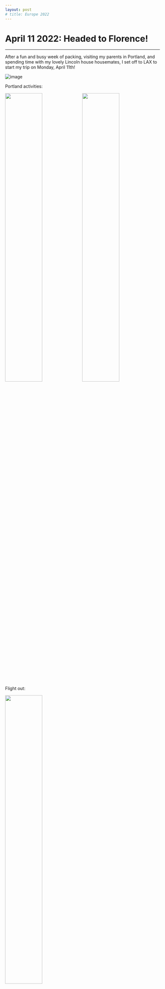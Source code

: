 ```yaml
---
layout: post
# title: Europe 2022
---
```



# April 11 2022: Headed to Florence!
-------------------------------------------------------------------------------

After a fun and busy week of packing, visiting my parents in Portland, and 
spending time with my lovely Lincoln house housemates, I set off to LAX to 
start my trip on Monday, April 11th!


![image](https://drive.google.com/uc?export=view&id=1JzlBnikyFqE4mALFYy3u2MlW6fWMn9ZR)

Portland activities:
<p float="center">
  <img src="https://drive.google.com/uc?export=view&id=1O0Q4R4bjUnrB5uuB2SJgcqQtx5YPIOoQ" width="49%"/>
  <img src="https://drive.google.com/uc?export=view&id=14PrAvF7ZOQzkR2PnBCrN_LypzQljURQA" width="49%"/> 
</p>

Flight out:
<p float="center">
  <img src="https://drive.google.com/uc?export=view&id=1oMaWkQ-H2FteGP8i8B-R-8GtvYO08Opo" width="49%" class="center"/>
</p>

Daily cat pic (many of the cat pictures to come were taken by Kara, Ben, Anya, 
or Rupesh while I've been away):

![image](https://drive.google.com/uc?export=view&id=1OR7hX_sUV7WRL0FfGpp_Q1mzP3sQBcRX)


# April 12 2022: First night in Florence
-------------------------------------------------------------------------------

I started off my first evening in Florence with a dream meal of prosciutto with
burrata, papardelle with white boar ragu and chianti. This was when I realized 
that every meal was just going to be on a whole other level for the rest of the 
week. 

![image](https://drive.google.com/uc?export=view&id=18EfqoTfK4OiOi45JNtqHmPIWuj-wHlxc)

Daily cat pic:

![image](https://drive.google.com/uc?export=view&id=1Sq5rlQxLpR6MnctuVW242WbqsdoSQZ0E)

# April 13 2022: Florence sight-seeing
-------------------------------------------------------------------------------

I started my exploring at the Boboli Gardens, a large garden established by the
Medici family behind the Pitti Palace in southern Florence. Some of the things
I saw on the walk were: marble statues and fountains, the Lemon House 
(a huge building full of potted citrus trees), and the palace.

<p float="center">
  <img src="https://drive.google.com/uc?export=view&id=1QOvfEnsRa1tpsduROeetz20G1LhQyu1l" width="49%"/>
  <img src="https://drive.google.com/uc?export=view&id=1us6moS-Xcp-YbFOSB1rftFFUk0r1qISH" width="49%"/> 
</p>

<p float="center">
  <img src="https://drive.google.com/uc?export=view&id=1osgEf4x94W9i09ukPUK6wmSJPs3Y9ozT" width="49%"/>
  <img src="https://drive.google.com/uc?export=view&id=1KjI_BgT7gSP3laO0la2OEoF9tuSBd47o" width="49%"/> 
</p>

Lunch included the best coffee I've ever had and the best sandwich I've ever 
had (focaccia, proscuitto, greens, and maybe marscapone?):

![image](https://drive.google.com/uc?export=view&id=1DPzkUu74kE5vzxwFsSf69xa0RduOzmn5)

I spent the afternoon crossing the river and exploring the other half of the 
city. I stopped at the Mercato Centrale (a large indoor market with produce,
meats, cheeses, olive oils, lunch), the Cathedral of Santa Maria del Fiore, 
Palazzo Vecchio, and Ponte Vecchio. 

<p float="center">
  <img src="https://drive.google.com/uc?export=view&id=1O3deOVNwA21tXM4-q26MFE57eMw34nFp" width="49%"/>
  <img src="https://drive.google.com/uc?export=view&id=17pncnynuPr9UHaMPQTQGtcUy_UZR5gDQ" width="49%"/> 
</p>

<p float="center">
  <img src="https://drive.google.com/uc?export=view&id=1ApvUcjA8YkpEbhlDVMwb2lt74k3ZZYxQ" width="49%"/>
  <img src="https://drive.google.com/uc?export=view&id=182goQ6xwwutsw2gSm59AjMQf5ogACCou" width="49%"/> 
</p>

In the Salone dei Cinquecento (hall of the five hundred) at Palazzo Vecchio,
there was this drawing of the hall full to capacity that made it so much cooler
to see the room and think about how it would've actually been used at the time.

<p float="center">
  <img src="https://drive.google.com/uc?export=view&id=1z18rUsBQCf8oa6hvN7UTRUpJ_Aa87G5X" width="49%"/>
  <img src="https://drive.google.com/uc?export=view&id=13TSAwA__COp-jYcBHHQiOQxF2Bwx2yMG" width="49%"/> 
</p>

![image](https://drive.google.com/uc?export=view&id=1SNAm_0vOZdUHIkXeUxkpmn2Bra3-jnZe)

More amazing food - chocolate and hazelnut gelato, pici with bolognese:

<p float="center">
  <img src="https://drive.google.com/uc?export=view&id=1xTpDoVYhx74D26sFZUivd69GYIik_N8v" width="49%"/>
  <img src="https://drive.google.com/uc?export=view&id=1Mmmzs_M824x0z4svnUo6Hslj9t6aV6ex" width="49%"/> 
</p>

Some random things I learned today:

- 75° and sunny is socially considered pants and puffy jacket weather in 
  Florence. Shorts, I was quickly informed, were a "brave" choice in such 
  conditions
- Asserting yourself as a pedestrian at a crosswalk will only get you yelled at
  in Italian with a lot of dramatic hand-waving. You will not get to cross the 
  street
- Chinese dumplings are called raviolis here

Daily cat pic:

![image](https://drive.google.com/uc?export=view&id=1optN1DTHNh_yPZelzHHmJ4E-4aUDUgkn)

# April 14 2022: Pisa + Riomaggiore
-------------------------------------------------------------------------------
I woke up early today and took the trip to Pisa as a first stop before
continuing to Cinque Terre. Obligatory leaning tower picture + the two other
beautiful structures right next to the tower that I never knew about:

<p float="center">
  <img src="https://drive.google.com/uc?export=view&id=1f5yjXzcoY9xeFuH7JT4jzw599crKvmlW" width="32%"/>
  <img src="https://drive.google.com/uc?export=view&id=1kg1frmoPKo8aN1_lvHqPNQqO5hQvnu7R" width="32%"/> 
  <img src="https://drive.google.com/uc?export=view&id=1oaZ-Y4FSByZ-eZ9hmJyzNYUokjSTewG2" width="32%"/> 
</p>

Stopped for a prosciutto, brie, pear, and honey sandwich before continuing on:

![image](https://drive.google.com/uc?export=view&id=1qur2vgsMgbIFPrT0cfWJAY6BPTakmG_q)

Next, I took the train up the coast to Riomaggiore, the southernmost of the
five towns in Cinque Terre. First glimpse of the sea from the train after a 
very long tunnel:

![image](https://drive.google.com/uc?export=view&id=1o9Pp9RvujWNXqCiEN_yavG_gm-Q4Tmc7)

Train station - right on the water!

![image](https://drive.google.com/uc?export=view&id=1a_cf1-NAiyll65UcSgvX3OTrvnRnZTXC)

My first half-hour in Riomaggiore was spent going up many flights of stairs:

<p float="center">
  <img src="https://drive.google.com/uc?export=view&id=1QYHRgBpwIdZQspv7f3svJ6yJODr9rX6O" width="49%"/>
  <img src="https://drive.google.com/uc?export=view&id=1wXc2aqvLeDZtYjRpIoEkYYnQWTzsWVXO" width="49%"/> 
</p>

<p float="center">
  <img src="https://drive.google.com/uc?export=view&id=1HP7QHlNCEy2-Y8waDLJhgYrqQPT4aEe0" width="49%"/>
  <img src="https://drive.google.com/uc?export=view&id=1HfMXM8OS-gnvKmcp-Vh2LVQ2TlhSjl3x" width="49%"/> 
</p>


But the view at the top was amazing!

![image](https://drive.google.com/uc?export=view&id=16Wy5HArmbdCDiaWgMlNqN5h1iLKE1SxC)

Finished the day with a ham and mushroom pizza, limoncello cake, and sunset
over the water:

![image](https://drive.google.com/uc?export=view&id=19g80GG6-VQcaKV7-TqSZmbvHRV3SKmcI)

![image](https://drive.google.com/uc?export=view&id=1KrJYQ_VZEWxc5LCovEN9BO-Tw8T2TB8R)

Daily cat pic:

![image](https://drive.google.com/uc?export=view&id=1M1jHk7a-ibkfoPwZ8DmO4LJVt32uPk69)

# April 15 2022: Hiking through Cinque Terre
-------------------------------------------------------------------------------

Today I did a combination of hiking and train rides through Cinque Terre. 
Starting in Riomaggiore, I took the Beccara trail to the second town up the 
coast, Manarola. This trail consisted of many stairs alongside beautiful
vineyards and seaside cliffs.

View from the top:

![image](https://drive.google.com/uc?export=view&id=1vg_jK6RiBEaxmuMNaaQTebiQueoB8gID)

Cool rock:

![image](https://drive.google.com/uc?export=view&id=18_Z3sSL4IEcNquqQy0USo8EjX2QSH6Wf)

Manarola:

<p float="center">
  <img src="https://drive.google.com/uc?export=view&id=114f_YqPn7NU-b3DlPNATKs4FhxMfLrCh" width="49%"/>
  <img src="https://drive.google.com/uc?export=view&id=16FHtC_bt62qS2bFwrgnvH09reqBwthnj" width="49%"/> 
</p>

After stopping for lunch (spaghetti with clams!) and exploring Manarola, I took 
the train on to Corniglia. I think this was my favorite of the towns, perched
up higher on a seaside hill and composed of narrow alleys filled with cafes
and shops (and a very cute and amazingly calm cat).

![image](https://drive.google.com/uc?export=view&id=1CSjfxqEfu1Y3uiPDjCpWQlizWEHZCq0m)

![image](https://drive.google.com/uc?export=view&id=19MDYMHts56U61fI2ZMToXh0-Cbdhi0cs)

From here, I did the hike to Vernazza, which was pretty challenging for me with
my pack but also had the most amazing views on stretches of trail hanging right
over the water.

Start of the hike:
![image](https://drive.google.com/uc?export=view&id=1t43leLQPj1_R_C337t5r3dSfGeEVihcI)

Still hiking...
![image](https://drive.google.com/uc?export=view&id=1gQm8Q4aVsUIUbZ-nv6oRBduSsvdwotO2)

Made it to the top!
![image](https://drive.google.com/uc?export=view&id=1DTTPXEbSchA0PBoybY5gIl3UPKLCVgZr)

Wowow:
![image](https://drive.google.com/uc?export=view&id=1ZGm5une-2Yk7CtNJQqNXSLGInj44adbk)

Descending into Vernazza:
![image](https://drive.google.com/uc?export=view&id=1WBdSfXaTT_L--la1d8elvWYsBzl3jds6)

👀:
![image](https://drive.google.com/uc?export=view&id=1UXIb5VwZWbUsKHDsyb3tNmdc-wan856u)

After a celebratory focaccia in Vernazza, I continued on to Levanto for the
night (having to bypass the last of the five towns, Monterosso al Mare due
to time).

Looking back, this is one of the most memorable parts of my trip so far!
The day was full with some of the most breathtaking ocean views I've ever seen 
and it was fascinating to see the towns and communities that exist in such a 
unique area. Though the towns are fairly overrun with tourists now, I am 
thankful that they have been preserved to the extent that they are and that I 
had a chance to see them.

Daily cat pic:

![image](https://drive.google.com/uc?export=view&id=1vir8eD3Rg9mDWwPTQ4rT-SXfiVdfoO1E)


# April 16 2022: Exploring Camogli
-------------------------------------------------------------------------------

My next stop along the coast was a town called Camogli, on recommendation from
a family friend who's family is from the area! I had a wonderful day walking
around the town, relaxing on the beach, and eating delicious food. I am so 
happy I had the chance to explore this town, it seems like a really special 
place :)

Mixed seafood risotto for lunch with a very cute espresso:

<p float="center">
  <img src="https://drive.google.com/uc?export=view&id=1aBOh36pNVY3c9jf6v6dhZEBUqJ9OJhDm" width="49%"/>
  <img src="https://drive.google.com/uc?export=view&id=1VZTJTMI6oJIGd33mzc_ecD3GW-nye21b" width="49%"/> 
</p>

Walking around to beach and town:

![image](https://drive.google.com/uc?export=view&id=1S7u32jM0J8zlEwleIA_L7GzAq9YUDqD-)

Gelato break! Raspberry and lemon:

![image](https://drive.google.com/uc?export=view&id=1JcLMjUdciQvQ8LVpAGDb7edh_YrN5pUc)

Beautiful clouds over the water!

<p float="center">
  <img src="https://drive.google.com/uc?export=view&id=1bpp44ZDapREzJ4WfpNBjfHA47HpMGDQC" width="49%"/>
  <img src="https://drive.google.com/uc?export=view&id=1IvQizKaYsugF6xoTX4eR4ziQEHdTenwU" width="49%"/> 
</p>

Revello's focaccia and pastries for dinner (the focaccia disappeared before I 
remembered to take a picture):

![image](https://drive.google.com/uc?export=view&id=1sG0y1Koo__Z-bi20Q2f2os2NlYlm9D7o)

Daily cat pic:

![image](https://drive.google.com/uc?export=view&id=1qy40hFZ0BjStcJpl7RerRG4JhgWVR0lZ)

# April 17 2022: Genoa + Bordighera
-------------------------------------------------------------------------------

After my visit to Camogli, I spent the night in Genoa and got to explore for
a couple hours in the morning. I walked around the old town, an area made up
of narrow alleys that get you turned around very easily. 

![image](https://drive.google.com/uc?export=view&id=15eReilIZ56Hx6BwVVgxZaXGW94v8a0qY)

![image](https://drive.google.com/uc?export=view&id=1w3yQTS9dYKWxGiOw7YMkeSUNuKsmhLNF)

While most of the city was closed on Sunday, I accidentally happened upon a 
huge international food celebration on the waterfront! There were stands with
6-foot diameter paellas, Argentinian barbecues, Thai street food, and so much
more. Next to all of these stands, the American stand was pretty embarrassing 😭.

![image](https://drive.google.com/uc?export=view&id=1ivk9CKC8elS5MgZnbMoS1IHAl7JwUYfr)

![image](https://drive.google.com/uc?export=view&id=1Br5pSCRdr49S-HpJWfKyKNqmX5TiBrHO)

From here I caught the train to Bordighera, close to the Italy-France border. I
enjoyed one last night of Italian food before heading to France the next day!

Afternoon coffee + focaccia, and gnocchi with clams and pesto for dinner:

<p float="center">
  <img src="https://drive.google.com/uc?export=view&id=1VqVW2edzFCPCV_3tvbg8iCE3R7lGE6Ch" width="49%"/>
  <img src="https://drive.google.com/uc?export=view&id=1teyOReUde_EimbJOAghv8_NSBDmyqQC6" width="49%"/> 
</p>

Daily cat pic:

![image](https://drive.google.com/uc?export=view&id=159j3DJwxXJH3ULyq5C32RMy531SlKD4u)

# April 18 2022 - May 16 2022: Saint-Raphael, France
-------------------------------------------------------------------------------

A story in four parts:

# Part 1: The Arrival
-------------------------------------------------------------------------------

I made it to Saint Rapahel! After a beautiful train ride from Italy, I arrived
at the Saint Raphael train station and got to meet my ceramics mentor, Lauren,
and her very cute dog, Rally. She gave me a ride to my AirBnB, where I managed
to lock myself into the bathroom within five minutes of starting my stay. I was
kindly rescued by my host after several frantic messages and phone calls.

![image]() # bathroom

The AirBnb itself was very cute and had everything I needed magically packed 
into the compact space. It also had a terrace (bigger than the room itself) with
a beautiful view of the town:

![image]() # terrace
![image]() # airbnb

Once freed from the bathroom, I spent the afternoon walking around town and 
trying to get groceries, which was harder than expected because it was Easter
weekend. My favorite part of the walk was seeing all of the wildflowers growing
along the sidewalks:

![image]() # poppies

While I had to give on finding groceries the first day, I did succeed the day
after! I tried out my tiny kitchen and made some chicken soup and adas polo
throughout the week, happy to be cooking again after eating out all of last week.

![image]() # adas polo

From here out, I spent the better part of the week in the ceramics studio! It was
so exciting to have access to a studio all the time (after only having access
3 hours a week back home) and to have the free time to actually use it! I had
really useful lessons with Lauren in the mornings, where we worked on throwing
and trimming bowls and rounded forms.

![image]() # ceramics

Other updates from the week:

- I learned how to hang-dry laundry()

![image]() # laundry

- I discovered a cat across the street that looks a lot like Hippo and Bella 🥺

![image]() # cat

- I spent some time reading on the beach

![image]() # beach

- The coffee quality notably decreased after leaving Italy, but the pastry
  quality notably increased

  ![image]() # breakfast

(No longer daily) cat pic:

![image]() # cat

# Part 2: The Setback
-------------------------------------------------------------------------------

After a few days of settling in and going to the studio, I got covid :( 

![image]() # test

Not much happened for the next few days besides watching a lot of Kim's 
Convenience, The Office, and Gossip Girl, and finishing Twilight book 1. Once 
my fever broke, I started making it down to the beach for some distanced fresh 
air, which was a very nice perk of having to quarantine in Saint Raphael.

![image]() # beach


# Part 3: The Recovery
-------------------------------------------------------------------------------

After my quarantine ended I got to start classes in the studio again. My 
favorite thing I learned during this time was how to make jars with lids! I had
fun learning about how to shape the lid to fit well into the jar, and how to
shape different kinds of knobs.

![image]() # ceramics

Lauren and I went on a hike with Rally, which was very refreshing after being
cooped up for a while:
![image]()

I got back too cooking as well:

- salmon and rice
![image]() # salmon

- a questionable stove-top nutella cake that I would not make again
![image]() # cake

- chicken tortilla soup
![image]() # soup

It was around this time that Rupesh came to visit as well! We went on several
fun adventures to towns near Saint Rapahael by train:
- spent a day exploring Toulon, Les Arcs, and Carnoules (we had actually meant 
  to go to Antibes but took the train in the wrong direction 🙃)
  ![image]()
- took a train/bus combination to the hill-top village of Saint Paul de Vence, 
  where we explored a bunch of art galleries and visited the Maeght Museum
  ![image]()
- went on a scooter ride (my first time!!) along the coast and stopped at some 
  beaches along the way
  ![image]()
  (I quickly learned that I had underestimated how hard it would be to learn to
  ride one:
  ![image]())
- got daily espresso and pain au chocolats for breakfast:
  ![image]()
  These were by far the best pain au chocolats I have ever had - they were
  somehow almost brioche-like on the inside but still flaky and crispy on the
  outside, and the chocolate was a softer consistency than most served in the
  US. 

No longer daily cat pic:
![image]()
    
# Pot 4: The Clay
-------------------------------------------------------------------------------

For my last week in Saint Raphael, I got to spend basically all day every day 
in the studio :) I worked on making multiple of the same shape, focusing on 
espresso cups, mugs (which also meant I learned how to make handles), larger
bowls, and little lidded jars.

![image]()

I also tagged along with Lauren for a ceramics supply store field trip in 
Valauris, and we got delicious pizza for lunch in Cannes.

![image]() # ?

A highlight of the week was doing a survey of various french patisserie:

TODO: remember names

![image]()

Food highlights from the week:

- Scallop risotto
![image]()
- Delicious chilled capuccino (they chilled it with a cocktail shaker instead
  of ice so it wouldn't become watery!! Genius!!)
![image]()
- Poke (with passionfruit as a topping!) on another trip to Cannes
![image]()

Cooking projects:
- shrimp and mushroom dumplings
- turmeric salmon rice thing
- Lemon panna cotta with pomegrante seeds (I gave up on trying to bake things
  on the stove that should go in the oven)

No longer daily cat pic:
![image]()


# May 16 2022: Lyon, France
-------------------------------------------------------------------------------

On Monday morning I said goodbye to my little apartment, got one last pain
au chocolat from my favorite bakery, and set out for Lyon. The trip was a bit
hectic with what started out as a 30 minute delay do to train computer system
issues in Antibes turning into a 3.5 hour delay due to a track switching issue
in Cannes. Eventually a bunch of other passengers and I were hearded onto a 
different train to Marseilles and told to find connecting trains from there. 
Though a bit late, I did make it to Lyon in the end and spent my first night
at a hostel! It was nice to be staying around other travelers and I had a great
time walking around the old Lyon area. For dinner, I had spaghetti with 
shitake mushrooms, turmeric, and oregano (a surprisingly good flavor 
combination!) at a very Silverlake-looking restaurant.

# May 17 2022: Lyon, France --> Dijon, France --> Basel, Switzerland --> Freiburg, Germany
-------------------------------------------------------------------------------

Today was a very big travel day! After a frantic dash across Lyon with my pack 
to the train station (I may have stopped for coffee instead of leaving at a 
reasonable time), I was confronted by a man at the platform entrance telling me 
I couldn't pass. Of course, I didn't understand what he was saying, and so I 
tried to argue that I had three more minutes to get on the train and that they 
had to let me on. It wasn't until another traveler who spoke both French and 
English explained to me that they were investigating a bag left behind on the 
train that I realized I was the crazy foreigner trying to push past the bomb 
squad to get onto a train that wasn't going anywhere anytime soon.

The coffee in question that was totally worth it:
![image]()

I ended up getting on the next train to Dijon (my connection point on the way
to Basel) and had a very nice conversation with the person who translated the 
situation for me at the platform. She and her colleague were in France on a 
business trip from Mauritus, and it was very cool to hear the descriptions and 
perspectives on a country I knew so little about.

Since there was the delay getting into Dijon, I ended up having 1.5 hours to 
spare, which I am thankful for in retrospect because I had such a great time 
exploring the town during the unexpected stop. Walking out of the train station,
I immediately landed in a beautiful park/botanical garden, which had an area
of roses in full bloom and shaded trails around pond. I walked through the park
and found a lunch spot 15 minutes away at a focaccia cafe - one of the best
lunches on the trip so far!

![image]() # roses
![image]() # focaccia
![image]() # church

A couple hours later, I arrived in Basel. I first walked to the Tinguely
fountain, which made me laugh out loud as I watched the various water 
contraptions wiggle around:

I then walked by the Rathaus, crossed the river by bridge, and took a little 
ferry powered completely by the current back.

The city as a whole was so beautiful and well-organized, and everyone I 
interacted with was incredibly polite and kind. I got very strong utopia vibes
for the couple hours I was there and would love to back and visit longer
someday.

I ended my day in Freiburg, Germany, another utopic town! As I walked through 
the town upon arriving, there was hardly a single car on the road, but instead
just frequent city trains and fleets of bicycles. People were dancing in the
park, picnicing in the city square, and overall everyone seemed so carefree for 
a Tuesday afternoon. Again, another place I would like to visit for longer in
the future!

I met a sister of a friend here for dinner, and she introduced me to spargel 
(white asparagus) which apparently has been the current food trend in the area. 
She also took me to the main biergarten in Freiburg, which was a lot of fun to see!


# May 18 2022: Freiburg, Hinterzarten, Heidelburg
-------------------------------------------------------------------------------

After another smooth hostel stay, I caught the train to Hinterzarten for a hike
in the Ravennaschlucht (Ravenna Gorge). This was a beautiful trail that ran
along a creek most of the way. Along the way, there were old water mills used
to power saws for logging. The mills were still completely intact, so it was
really interesting to see how the water was redirected and how the water wheel
could power a saw. 

About a third of the way through, the trail opened up onto a small town that
used to host a glass workshop that is now inhabited by modern glassblowers.

I then passed under an enormous bridge that I had ridden over on my train ride
in, and entered back into the canyon where there were foot bridges for river
crossings and catwalks built into the rock faces where there wasn't space for 
a trail next to the water.

The last stretch of the hike went though open plains with yellow wildflowers 
and a fence sock collection.

I made my way to Heidelberg in the evening and tried schnitzel for the first
time! Though I wasn't sure I would like it from the pictures I'd seen, it was
actually delicious :)

# May 19 2022: Heidelberg --> Köln
-------------------------------------------------------------------------------

I started my morning with a capuccino and a new-to-me pastry called a nus kipferl,
which seemed like a cross between a croissant and a donut.

![image]()

I then hiked my way up to philosophenweg (Philosopher's Way), a path that
philosphers from the university apparently used to take walks along through 
vineyards on the slopes overlooking the Rhine, and that is now a nicely paved
walking path through gardens that have replaced the vineyards. There was an
amazing view of the city and the castle across the valley from the path, and it
was a nice quiet spot to start the day.

![image]()

After discovering that I could rent the electric scooters around town, I 
scooted my way to the university's botanical gardens. I was blown away by the
number of plants they had growing in the green houses there. I was super 
excited to walk through the desert section and to see so many of the plants
that grow around Pasadena. 

![image]()



